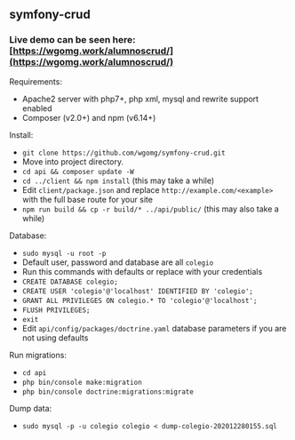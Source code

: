## symfony-crud

### Live demo can be seen here: [https://wgomg.work/alumnoscrud/](https://wgomg.work/alumnoscrud/)

Requirements:
- Apache2 server with php7+, php xml, mysql and rewrite support enabled
- Composer (v2.0+) and npm (v6.14+)

Install:
- `git clone https://github.com/wgomg/symfony-crud.git`
- Move into project directory.
- `cd api && composer update -W`
- `cd ../client && npm install` (this may take a while)
- Edit `client/package.json` and replace `http://example.com/<example>` with the full base route for your site
- `npm run build && cp -r build/* ../api/public/` (this may also take a while)

Database:
- `sudo mysql -u root -p`
- Default user, password and database are all `colegio`
- Run this commands with defaults or replace with your credentials
- `CREATE DATABASE colegio;`
- `CREATE USER 'colegio'@'localhost' IDENTIFIED BY 'colegio';`
- `GRANT ALL PRIVILEGES ON colegio.* TO 'colegio'@'localhost';`
- `FLUSH PRIVILEGES;`
- `exit`
- Edit `api/config/packages/doctrine.yaml` database parameters if you are not using defaults

Run migrations:
- `cd api`
- `php bin/console make:migration`
- `php bin/console doctrine:migrations:migrate`

Dump data:
- `sudo mysql -p -u colegio colegio < dump-colegio-202012280155.sql`

